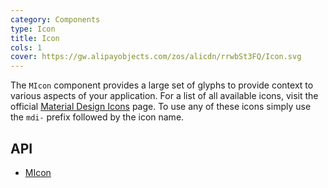 ```yaml
---
category: Components
type: Icon
title: Icon
cols: 1
cover: https://gw.alipayobjects.com/zos/alicdn/rrwbSt3FQ/Icon.svg
---
```


The `MIcon` component provides a large set of glyphs to provide context to various aspects of your application. For a
list of all available icons, visit the official [Material Design Icons](https://materialdesignicons.com/) page. To use
any of these icons simply use the
`mdi-` prefix followed by the icon name.

## API

- [MIcon](/docs/api/MIcon)